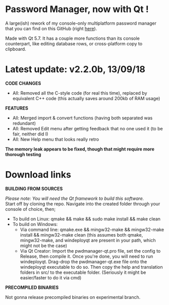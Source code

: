 # Password Manager, now with Qt !

A large(ish) rework of my console-only multiplatform password manager that you can find on this GitHub (right [here](https://github.com/bad64/pwdmanager)).

Made with Qt 5.7. It has a couple more functions than its console counterpart, like editing database rows, or cross-platform copy to clipboard.

# Latest update: v2.2.0b, 13/09/18

**CODE CHANGES**

- All: Removed all the C-style code (for real this time), replaced by equivalent C++ code (this actually saves around 200kb of RAM usage)

**FEATURES**

- All: Merged import & convert functions (having both separated was redundant)
- All: Removed Edit menu after getting feedback that no one used it (to be fair, neither did I)
- All: New Help menu that looks really retro

**The memory leak appears to be fixed, though that might require more thorough testing**

# Download links

**BUILDING FROM SOURCES**

*Please note: You will need the Qt framework to build this software.*  
Start off by cloning the repo. Navigate into the created folder through your console of choice, then;

- To build on Linux: qmake && make && sudo make install && make clean
- To build on Windows:
	- Via command line: qmake.exe && mingw32-make && mingw32-make install && mingw32-make clean (this assumes both qmake, mingw32-make, and windeployqt are present in your path, which might not be the case)
	- Via Qt Creator: Import the pwdmanager-qt.pro file, set the config to Release, then compile it. Once you're done, you will need to run windeployqt. Drag-drop the pwdmanager-qt.exe file onto the windeployqt executable to do so. Then copy the help and translation folders in src/ to the executable folder. (Seriously it might be easier/faster to do it via cmd)

**PRECOMPILED BINARIES**

Not gonna release precompiled binaries on experimental branch.